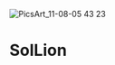 ![PicsArt_11-08-05 43 23](https://user-images.githubusercontent.com/93437460/140917222-a42edf21-e14f-4691-9da6-8583209e4d2e.jpg)
# SolLion
